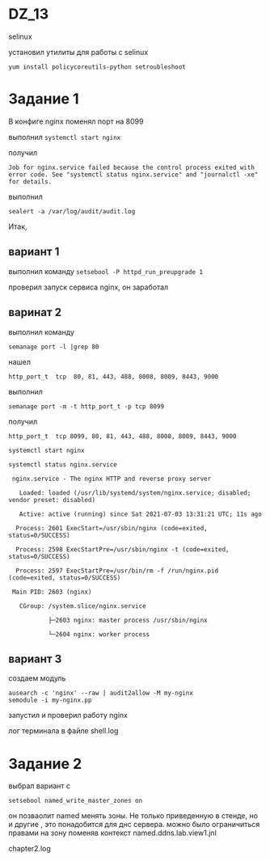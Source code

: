 # DZ_13
selinux

установил утилиты для работы с selinux

`yum install policycoreutils-python setroubleshoot`

# Задание 1

В конфиге nginx поменял порт на 8099

выполнил `systemctl start nginx`

получил 

```Job for nginx.service failed because the control process exited with error code. See "systemctl status nginx.service" and "journalctl -xe" for details.```

выполнил 

`sealert -a /var/log/audit/audit.log`

Итак, 

## вариант 1

выполнил команду
`setsebool -P httpd_run_preupgrade 1`

проверил запуск сервиса nginx, он заработал

## варинат 2

выполнил команду 

`semanage port -l |grep 80`

нашел 

`http_port_t  tcp  80, 81, 443, 488, 8008, 8009, 8443, 9000`

выполнил

`semanage port -m -t http_port_t -p tcp 8099`

получил 

```
http_port_t  tcp 8099, 80, 81, 443, 488, 8008, 8009, 8443, 9000

systemctl start nginx

systemctl status nginx.service

 nginx.service - The nginx HTTP and reverse proxy server
 
   Loaded: loaded (/usr/lib/systemd/system/nginx.service; disabled; vendor preset: disabled)
   
   Active: active (running) since Sat 2021-07-03 13:31:21 UTC; 11s ago
   
  Process: 2601 ExecStart=/usr/sbin/nginx (code=exited, status=0/SUCCESS)
  
  Process: 2598 ExecStartPre=/usr/sbin/nginx -t (code=exited, status=0/SUCCESS)
  
  Process: 2597 ExecStartPre=/usr/bin/rm -f /run/nginx.pid (code=exited, status=0/SUCCESS)
  
 Main PID: 2603 (nginx)
 
   CGroup: /system.slice/nginx.service
   
           ├─2603 nginx: master process /usr/sbin/nginx
           
           └─2604 nginx: worker process
```
           
## вариант 3
создаем модуль
```
ausearch -c 'nginx' --raw | audit2allow -M my-nginx 
semodule -i my-nginx.pp
```
запустил и проверил работу nginx


лог терминала в файле shell.log

# Задание  2
выбрал вариант с 
```
setsebool named_write_master_zones on
```
он позваолит named менять зоны. Не только приведенную в стенде, но и другие , это понадобится для днс сервера. 
можно было ограничиться правами на зону поменяв контекст named.ddns.lab.view1.jnl

chapter2.log
